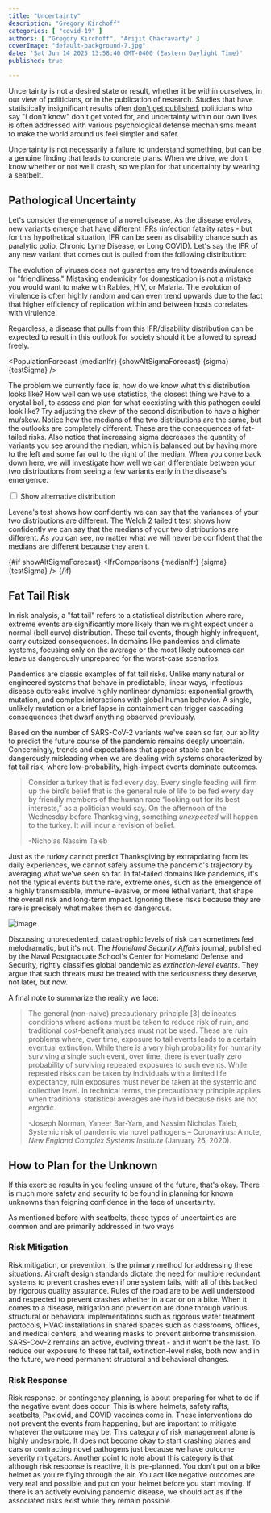 ```yaml
---
title: "Uncertainty"
description: "Gregory Kirchoff"
categories: [ "covid-19" ]
authors: [ "Gregory Kirchoff", "Arijit Chakravarty" ]
coverImage: "default-background-7.jpg"
date: 'Sat Jun 14 2025 13:58:40 GMT-0400 (Eastern Daylight Time)'
published: true

---
```

<script> // usables
	import RecipeCard from '$lib/components/usables/RecipeCard/RecipeCard.svelte';
  import IfrDistributions from '$lib/components/internal/projects/PuncEq/IfrDistributions/IfrDistributions.svelte';
  import PopulationForecast from '$lib/components/internal/projects/PuncEq/PopulationForecast/PopulationForecast.svelte';
  import IfrComparisons from '$lib/components/internal/projects/PuncEq/IfrComparisons/IfrComparisons.svelte';
  import { Body1 } from '$lib/components/internal/typography';

  let medianIfr = $state(0.002);
  let sigma = $state(0.5);
   let testSigma = $state(0.5);
   let showAltSigmaForecast = $state(false);

  const handleCheckboxChange = () => {
    const scrollTarget = document.getElementById('hidden-scroll-to-target');
    scrollTarget.scrollIntoView({ behavior: 'smooth' });
  }
</script>

Uncertainty is not a desired state or result, whether it be within ourselves, in our view of politicians, or in the publication of research. Studies that have statistically insignificant results often [don't get published](https://pmc.ncbi.nlm.nih.gov/articles/PMC6573059/), politicians who say "I don't know" don't get voted for, and uncertainty within our own lives is often addressed with various psychological defense mechanisms meant to make the world around us feel simpler and safer.

Uncertainty is not necessarily a failure to understand something, but can be a genuine finding that leads to concrete plans. When we drive, we don't know whether or not we'll crash, so we plan for that uncertainty by wearing a seatbelt.

## Pathological Uncertainty

Let's consider the emergence of a novel disease. As the disease evolves, new variants emerge that have different IFRs (infection fatality rates - but for this hypothetical situation, IFR can be seen as disability chance such as paralytic polio, Chronic Lyme Disease, or Long COVID). Let's say the IFR of any new variant that comes out is pulled from the following distribution:

<span id="hidden-scroll-to-target" style="visibility: hidden;"></span>

<IfrDistributions bind:medianIfr bind:sigma bind:testSigma bind:showAltSigmaForecast showShowAltSigmaForecastCheckbox={false} />

The evolution of viruses does not guarantee any trend towards avirulence or "friendliness." Mistaking endemicity for domestication is not a mistake you would want to make with Rabies, HIV, or Malaria. The evolution of virulence is often highly random and can even trend upwards due to the fact that higher efficiency of replication within and between hosts correlates with virulence.

Regardless, a disease that pulls from this IFR/disability distribution can be expected to result in this outlook for society should it be allowed to spread freely.

<PopulationForecast {medianIfr} {showAltSigmaForecast} {sigma} {testSigma} />

The problem we currently face is, how do we know what this distribution looks like? How well can we use statistics, the closest thing we have to a crystal ball, to assess and plan for what coexisting with this pathogen could look like? Try adjusting the skew of the second distribution to have a higher mu/skew. Notice how the medians of the two distributions are the same, but the outlooks are completely different. These are the consequences of fat-tailed risks. Also notice that increasing sigma decreases the quantity of variants you see around the median, which is balanced out by having more to the left and some far out to the right of the median. When you come back down here, we will investigate how well we can differentiate between your two distributions from seeing a few variants early in the disease's emergence.

<div style="grid-column: content-start; margin-bottom: var(--spacing-16);">
  <label>
    <input type="checkbox" bind:checked={showAltSigmaForecast} on:change={handleCheckboxChange} /> <Body1 style="display: inline;">Show alternative distribution</Body1>
  </label>
</div>

Levene's test shows how confidently we can say that the variances of your two distributions are different. The Welch 2 tailed t test shows how confidently we can say that the medians of your two distributions are different. As you can see, no matter what we will never be confident that the medians are different because they aren't.

{#if showAltSigmaForecast}
<IfrComparisons {medianIfr} {sigma} {testSigma} />
{/if}

## Fat Tail Risk

In risk analysis, a "fat tail" refers to a statistical distribution where rare, extreme events are significantly more likely than we might expect under a normal (bell curve) distribution. These tail events, though highly infrequent, carry outsized consequences. In domains like pandemics and climate systems, focusing only on the average or the most likely outcomes can leave us dangerously unprepared for the worst-case scenarios.

Pandemics are classic examples of fat tail risks. Unlike many natural or engineered systems that behave in predictable, linear ways, infectious disease outbreaks involve highly nonlinear dynamics: exponential growth, mutation, and complex interactions with global human behavior. A single, unlikely mutation or a brief lapse in containment can trigger cascading consequences that dwarf anything observed previously.

Based on the number of SARS-CoV-2 variants we've seen so far, our ability to predict the future course of the pandemic remains deeply uncertain. Concerningly, trends and expectations that appear stable can be dangerously misleading when we are dealing with systems characterized by fat tail risk, where low-probability, high-impact events dominate outcomes.

> Consider a turkey that is fed every day. Every single feeding will firm up the bird’s belief that is the general rule of life to be fed every day by friendly members of the human race “looking out for its best interests,” as a politician would say. On the afternoon of the Wednesday before Thanksgiving, something *unexpected* will happen to the turkey. It will incur a revision of belief.
>
> -Nicholas Nassim Taleb

Just as the turkey cannot predict Thanksgiving by extrapolating from its daily experiences, we cannot safely assume the pandemic's trajectory by averaging what we've seen so far. In fat-tailed domains like pandemics, it's not the typical events but the rare, extreme ones, such as the emergence of a highly transmissible, immune-evasive, or more lethal variant, that shape the overall risk and long-term impact. Ignoring these risks because they are rare is precisely what makes them so dangerous.

![image](/images/postImages/uncertainty/image.png)

Discussing unprecedented, catastrophic levels of risk can sometimes feel melodramatic, but it's not. The *Homeland Security Affairs* journal, published by the Naval Postgraduate School's Center for Homeland Defense and Security, rightly classifies global pandemic as *extinction-level events*. They argue that such threats must be treated with the seriousness they deserve, not later, but now.

A final note to summarize the reality we face:

> The general (non-naive) precautionary principle [3] delineates conditions where actions must be taken to reduce risk of ruin, and traditional cost-benefit analyses must not be used. These are ruin problems where, over time, exposure to tail events leads to a certain eventual extinction. While there is a very high probability for humanity surviving a single such event, over time, there is eventually zero probability of surviving repeated exposures to such events. While repeated risks can be taken by individuals with a limited life expectancy, ruin exposures must never be taken at the systemic and collective level. In technical terms, the precautionary principle applies when traditional statistical averages are invalid because risks are not ergodic.
>
> -Joseph Norman, Yaneer Bar-Yam, and Nassim Nicholas Taleb, Systemic risk of pandemic via novel pathogens – Coronavirus: A note, *New England Complex Systems Institute* (January 26, 2020).

## How to Plan for the Unknown

If this exercise results in you feeling unsure of the future, that's okay. There is much more safety and security to be found in planning for known unknowns than feigning confidence in the face of uncertainty.

As mentioned before with seatbelts, these types of uncertainties are common and are primarily addressed in two ways

### Risk Mitigation

Risk mitigation, or prevention, is the primary method for addressing these situations. Aircraft design standards dictate the need for multiple redundant systems to prevent crashes even if one system fails, with all of this backed by rigorous quality assurance. Rules of the road are to be well understood and respected to prevent crashes whether in a car or on a bike. When it comes to a disease, mitigation and prevention are done through various structural or behavioral implementations such as rigorous water treatment protocols, HVAC installations in shared spaces such as classrooms, offices, and medical centers, and wearing masks to prevent airborne transmission. SARS-CoV-2 remains an active, evolving threat - and it won't be the last. To reduce our exposure to these fat tail, extinction-level risks, both now and in the future, we need permanent structural and behavioral changes.

### Risk Response

Risk response, or contingency planning, is about preparing for what to do if the negative event does occur. This is where helmets, safety rafts, seatbelts, Paxlovid, and COVID vaccines come in. These interventions do not prevent the events from happening, but are important to mitigate whatever the outcome may be. This category of risk management alone is highly undesirable. It does not become okay to start crashing planes and cars or contracting novel pathogens just because we have outcome severity mitigators. Another point to note about this category is that although risk response is reactive, it is pre-planned. You don't put on a bike helmet as you're flying through the air. You act like negative outcomes are very real and possible and put on your helmet before you start moving. If there is an actively evolving pandemic disease, we should act as if the associated risks exist while they remain possible.
